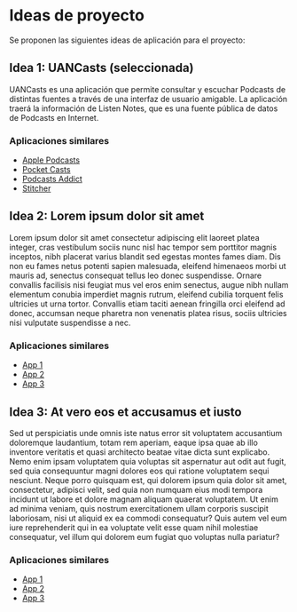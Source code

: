 # Ideas de proyecto

Se proponen las siguientes ideas de aplicación para el proyecto:

## Idea 1: UANCasts (seleccionada)

UANCasts es una aplicación que permite consultar y escuchar Podcasts de distintas fuentes a través
de una interfaz de usuario amigable. La aplicación traerá la información de Listen Notes, que es una
fuente pública de datos de Podcasts en Internet.

### Aplicaciones similares

- [Apple Podcasts](https://apps.apple.com/es/app/apple-podcasts/id525463029)
- [Pocket Casts](https://play.google.com/store/apps/details?id=au.com.shiftyjelly.pocketcasts&hl=es_CO&gl=US)
- [Podcasts Addict](https://play.google.com/store/apps/details?id=com.bambuna.podcastaddict&hl=es_CO&gl=US)
- [Stitcher](https://play.google.com/store/apps/details?id=com.stitcher.app&hl=es_CO&gl=US)

## Idea 2: Lorem ipsum dolor sit amet

Lorem ipsum dolor sit amet consectetur adipiscing elit laoreet platea integer, cras vestibulum
sociis nunc nisl hac tempor sem porttitor magnis inceptos, nibh placerat varius blandit sed egestas
montes fames diam. Dis non eu fames netus potenti sapien malesuada, eleifend himenaeos morbi ut
mauris ad, senectus consequat tellus leo donec suspendisse. Ornare convallis facilisis nisi feugiat
mus vel eros enim senectus, augue nibh nullam elementum conubia imperdiet magnis rutrum, eleifend
cubilia torquent felis ultricies ut urna tortor. Convallis etiam taciti aenean fringilla orci
eleifend ad donec, accumsan neque pharetra non venenatis platea risus, sociis ultricies nisi
vulputate suspendisse a nec.

### Aplicaciones similares

- [App 1](#)
- [App 2](#)
- [App 3](#)

## Idea 3: At vero eos et accusamus et iusto

Sed ut perspiciatis unde omnis iste natus error sit voluptatem accusantium doloremque laudantium,
totam rem aperiam, eaque ipsa quae ab illo inventore veritatis et quasi architecto beatae vitae
dicta sunt explicabo. Nemo enim ipsam voluptatem quia voluptas sit aspernatur aut odit aut fugit,
sed quia consequuntur magni dolores eos qui ratione voluptatem sequi nesciunt. Neque porro quisquam
est, qui dolorem ipsum quia dolor sit amet, consectetur, adipisci velit, sed quia non numquam eius
modi tempora incidunt ut labore et dolore magnam aliquam quaerat voluptatem. Ut enim ad minima
veniam, quis nostrum exercitationem ullam corporis suscipit laboriosam, nisi ut aliquid ex ea
commodi consequatur? Quis autem vel eum iure reprehenderit qui in ea voluptate velit esse quam nihil
molestiae consequatur, vel illum qui dolorem eum fugiat quo voluptas nulla pariatur?

### Aplicaciones similares

- [App 1](#)
- [App 2](#)
- [App 3](#)
